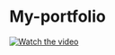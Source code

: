 # My-portfolio
[![Watch the video](https://i.imgur.com/vKb2F1B.png)](https://www.youtube.com/watch?v=mm5n_mAv9BQ&feature=youtu.be&ab_channel=DuyTr%E1%BA%A7n)
